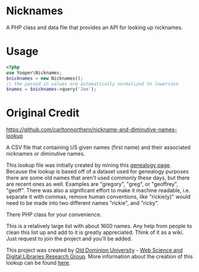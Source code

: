 # Nicknames 

A PHP class and data file that provides an API for looking up nicknames.

# Usage
```php
<?php
use Yooper\Nicknames;
$nicknames = new Nicknames();
// the passed in values are automatically normalized to lowercase
$names = $nicknames->query('Joe');
```

# Original Credit 

https://github.com/carltonnorthern/nickname-and-diminutive-names-lookup

A CSV file that containing US given names (first name) and their associated nicknames or diminutive names.

This lookup file was initially created by mining this
<a href="http://www.tngenweb.org/franklin/frannick.htm">genealogy page</a>. Because the lookup is based off of a dataset used for genealogy purposes there are some old names that aren't used commonly these days, but there are recent ones as well. Examples are "gregory", "greg", or "geoffrey", "geoff". There was also a significant effort to make it machine readable, i.e. separate it with commas, remove human conventions, like "rickie(y)" would need to be made into two different names "rickie", and "ricky".

There PHP class for your convenience.

This is a relatively large list with about 1600 names. Any help from people to clean this list up and add to it is greatly appreciated. Think of it as a wiki. Just request to join the project and you'll be added.

This project was created by <a href="http://www.odu.edu/">Old Dominion University</a> - <a href="http://ws-dl.blogspot.com/">Web Science and Digital Libraries Research Group</a>. More information about the creation of this lookup can be found <a href="http://www.carlton-northern.com/2010/08/lookup-for-nicknames-and-diminutive.html">here</a>.


